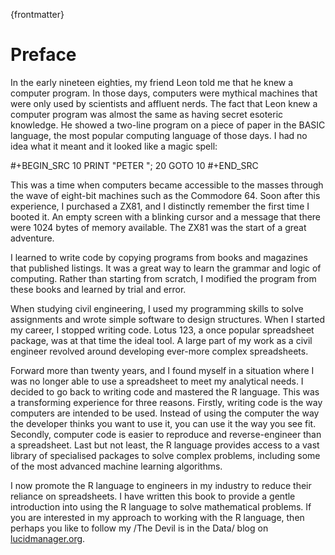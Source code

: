 {frontmatter}

# Preface
In the early nineteen eighties, my friend Leon told me that he knew a computer program. In those days, computers were mythical machines that were only used by scientists and affluent nerds. The fact that Leon knew a computer program was almost the same as having secret esoteric knowledge. He showed a two-line program on a piece of paper in the BASIC language, the most popular computing language of those days. I had no idea what it meant and it looked like a magic spell:

#+BEGIN_SRC 
10 PRINT "PETER ";
20 GOTO 10
#+END_SRC

This was a time when computers became accessible to the masses through the wave of eight-bit machines such as the Commodore 64. Soon after this experience, I purchased a ZX81, and I distinctly remember the first time I booted it. An empty screen with a blinking cursor and a message that there were 1024 bytes of memory available. The ZX81 was the start of a great adventure.

I learned to write code by copying programs from books and magazines that published listings. It was a great way to learn the grammar and logic of computing. Rather than starting from scratch, I modified the program from these books and learned by trial and error.

When studying civil engineering, I used my programming skills to solve assignments and wrote simple software to design structures. When I started my career, I stopped writing code. Lotus 123, a once popular spreadsheet package, was at that time the ideal tool. A large part of my work as a civil engineer revolved around developing ever-more complex spreadsheets.

Forward more than twenty years, and I found myself in a situation where I was no longer able to use a spreadsheet to meet my analytical needs. I decided to go back to writing code and mastered the R language. This was a transforming experience for three reasons. Firstly, writing code is the way computers are intended to be used. Instead of using the computer the way the developer thinks you want to use it, you can use it the way you see fit. Secondly, computer code is easier to reproduce and reverse-engineer than a spreadsheet. Last but not least, the R language provides access to a vast library of specialised packages to solve complex problems, including some of the most advanced machine learning algorithms.

I now promote the R language to engineers in my industry to reduce their reliance on spreadsheets. I have written this book to provide a gentle introduction into using the R language to solve mathematical problems. If you are interested in my approach to working with the R language, then perhaps you like to follow my /The Devil is in the Data/ blog on [lucidmanager.org](https://lucidmanager.org/devil-is-in-the-data/).

